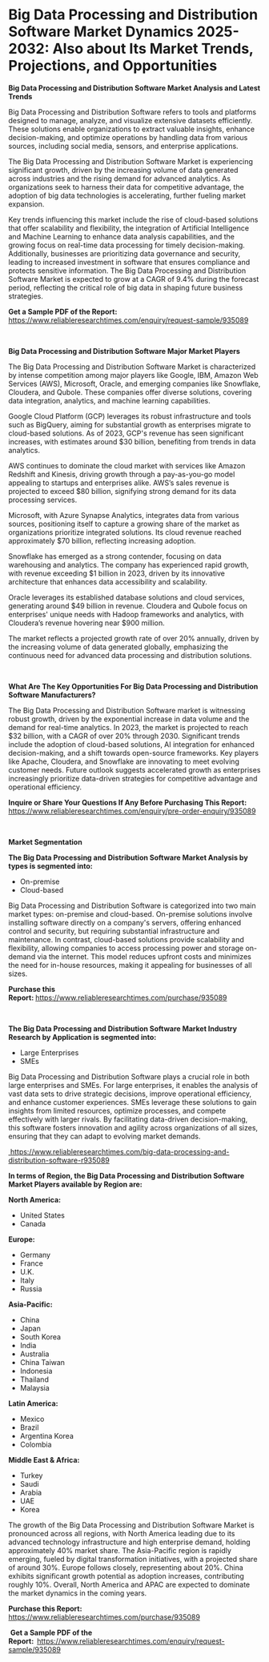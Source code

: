 <p><h1>Big Data Processing and Distribution Software Market Dynamics 2025-2032: Also about Its Market Trends, Projections, and Opportunities</h1></p><p><strong>Big Data Processing and Distribution Software Market Analysis and Latest Trends</strong></p>
<p><p>Big Data Processing and Distribution Software refers to tools and platforms designed to manage, analyze, and visualize extensive datasets efficiently. These solutions enable organizations to extract valuable insights, enhance decision-making, and optimize operations by handling data from various sources, including social media, sensors, and enterprise applications.</p><p>The Big Data Processing and Distribution Software Market is experiencing significant growth, driven by the increasing volume of data generated across industries and the rising demand for advanced analytics. As organizations seek to harness their data for competitive advantage, the adoption of big data technologies is accelerating, further fueling market expansion. </p><p>Key trends influencing this market include the rise of cloud-based solutions that offer scalability and flexibility, the integration of Artificial Intelligence and Machine Learning to enhance data analysis capabilities, and the growing focus on real-time data processing for timely decision-making. Additionally, businesses are prioritizing data governance and security, leading to increased investment in software that ensures compliance and protects sensitive information. The Big Data Processing and Distribution Software Market is expected to grow at a CAGR of 9.4% during the forecast period, reflecting the critical role of big data in shaping future business strategies.</p></p>
<p><strong>Get a Sample PDF of the Report:&nbsp;</strong> <a href="https://www.reliableresearchtimes.com/enquiry/request-sample/935089?utm_campaign=2006&utm_medium=2&utm_source=Github&utm_content=ia&utm_term=18042025&utm_id=big-data-processing-and-distribution-software">https://www.reliableresearchtimes.com/enquiry/request-sample/935089</a></p>
<p>&nbsp;</p>
<p><strong>Big Data Processing and Distribution Software Major Market Players</strong></p>
<p><p>The Big Data Processing and Distribution Software Market is characterized by intense competition among major players like Google, IBM, Amazon Web Services (AWS), Microsoft, Oracle, and emerging companies like Snowflake, Cloudera, and Qubole. These companies offer diverse solutions, covering data integration, analytics, and machine learning capabilities.</p><p>Google Cloud Platform (GCP) leverages its robust infrastructure and tools such as BigQuery, aiming for substantial growth as enterprises migrate to cloud-based solutions. As of 2023, GCP's revenue has seen significant increases, with estimates around $30 billion, benefiting from trends in data analytics.</p><p>AWS continues to dominate the cloud market with services like Amazon Redshift and Kinesis, driving growth through a pay-as-you-go model appealing to startups and enterprises alike. AWS’s sales revenue is projected to exceed $80 billion, signifying strong demand for its data processing services.</p><p>Microsoft, with Azure Synapse Analytics, integrates data from various sources, positioning itself to capture a growing share of the market as organizations prioritize integrated solutions. Its cloud revenue reached approximately $70 billion, reflecting increasing adoption.</p><p>Snowflake has emerged as a strong contender, focusing on data warehousing and analytics. The company has experienced rapid growth, with revenue exceeding $1 billion in 2023, driven by its innovative architecture that enhances data accessibility and scalability.</p><p>Oracle leverages its established database solutions and cloud services, generating around $49 billion in revenue. Cloudera and Qubole focus on enterprises' unique needs with Hadoop frameworks and analytics, with Cloudera’s revenue hovering near $900 million.</p><p>The market reflects a projected growth rate of over 20% annually, driven by the increasing volume of data generated globally, emphasizing the continuous need for advanced data processing and distribution solutions.</p></p>
<p>&nbsp;</p>
<p><strong>What Are The Key Opportunities For Big Data Processing and Distribution Software Manufacturers?</strong></p>
<p><p>The Big Data Processing and Distribution Software market is witnessing robust growth, driven by the exponential increase in data volume and the demand for real-time analytics. In 2023, the market is projected to reach $32 billion, with a CAGR of over 20% through 2030. Significant trends include the adoption of cloud-based solutions, AI integration for enhanced decision-making, and a shift towards open-source frameworks. Key players like Apache, Cloudera, and Snowflake are innovating to meet evolving customer needs. Future outlook suggests accelerated growth as enterprises increasingly prioritize data-driven strategies for competitive advantage and operational efficiency.</p></p>
<p><strong>Inquire or Share Your Questions If Any Before Purchasing This Report:</strong> <a href="https://www.reliableresearchtimes.com/enquiry/pre-order-enquiry/935089?utm_campaign=2006&utm_medium=2&utm_source=Github&utm_content=ia&utm_term=18042025&utm_id=big-data-processing-and-distribution-software">https://www.reliableresearchtimes.com/enquiry/pre-order-enquiry/935089</a></p>
<p>&nbsp;</p>
<p><strong>Market Segmentation</strong></p>
<p><strong>The Big Data Processing and Distribution Software Market Analysis by types is segmented into:</strong></p>
<p><ul><li>On-premise</li><li>Cloud-based</li></ul></p>
<p><p>Big Data Processing and Distribution Software is categorized into two main market types: on-premise and cloud-based. On-premise solutions involve installing software directly on a company's servers, offering enhanced control and security, but requiring substantial infrastructure and maintenance. In contrast, cloud-based solutions provide scalability and flexibility, allowing companies to access processing power and storage on-demand via the internet. This model reduces upfront costs and minimizes the need for in-house resources, making it appealing for businesses of all sizes.</p></p>
<p><strong>Purchase this Report:&nbsp;</strong><a href="https://www.reliableresearchtimes.com/purchase/935089?utm_campaign=2006&utm_medium=2&utm_source=Github&utm_content=ia&utm_term=18042025&utm_id=big-data-processing-and-distribution-software">https://www.reliableresearchtimes.com/purchase/935089</a></p>
<p>&nbsp;</p>
<p><strong>The Big Data Processing and Distribution Software Market Industry Research by Application is segmented into:</strong></p>
<p><ul><li>Large Enterprises</li><li>SMEs</li></ul></p>
<p><p>Big Data Processing and Distribution Software plays a crucial role in both large enterprises and SMEs. For large enterprises, it enables the analysis of vast data sets to drive strategic decisions, improve operational efficiency, and enhance customer experiences. SMEs leverage these solutions to gain insights from limited resources, optimize processes, and compete effectively with larger rivals. By facilitating data-driven decision-making, this software fosters innovation and agility across organizations of all sizes, ensuring that they can adapt to evolving market demands.</p></p>
<p><a href="https://www.reliableresearchtimes.com/big-data-processing-and-distribution-software-r935089?utm_campaign=2006&utm_medium=2&utm_source=Github&utm_content=ia&utm_term=18042025&utm_id=big-data-processing-and-distribution-software">&nbsp;https://www.reliableresearchtimes.com/big-data-processing-and-distribution-software-r935089</a></p>
<p><strong>In terms of Region, the Big Data Processing and Distribution Software Market Players available by Region are:</strong></p>
<p>
    <p> <strong> North America: </strong>
        <ul>
            <li>United States</li>
            <li>Canada</li>
        </ul>
        </p> 
    <p> <strong> Europe: </strong>
        <ul>
            <li>Germany</li>
            <li>France</li>
            <li>U.K.</li>
            <li>Italy</li>
            <li>Russia</li>
        </ul>
        </p> 
    <p> <strong> Asia-Pacific: </strong>
        <ul>
            <li>China</li>
            <li>Japan</li>
            <li>South Korea</li>
            <li>India</li>
            <li>Australia</li>
            <li>China Taiwan</li>
            <li>Indonesia</li>
            <li>Thailand</li>
            <li>Malaysia</li>
        </ul>
        </p> 
    <p> <strong> Latin America: </strong>
        <ul>
            <li>Mexico</li>
            <li>Brazil</li>
            <li>Argentina Korea</li>
            <li>Colombia</li>
        </ul>
        </p> 
    <p> <strong> Middle East & Africa: </strong>
        <ul>
            <li>Turkey</li>
            <li>Saudi</li>
            <li>Arabia</li>
            <li>UAE</li>
            <li>Korea</li>
        </ul>
    </p>
    </p>
<p><p>The growth of the Big Data Processing and Distribution Software Market is pronounced across all regions, with North America leading due to its advanced technology infrastructure and high enterprise demand, holding approximately 40% market share. The Asia-Pacific region is rapidly emerging, fueled by digital transformation initiatives, with a projected share of around 30%. Europe follows closely, representing about 20%. China exhibits significant growth potential as adoption increases, contributing roughly 10%. Overall, North America and APAC are expected to dominate the market dynamics in the coming years.</p></p>
<p><strong>Purchase this Report: </strong><a href="https://www.reliableresearchtimes.com/purchase/935089?utm_campaign=2006&utm_medium=2&utm_source=Github&utm_content=ia&utm_term=18042025&utm_id=big-data-processing-and-distribution-software">https://www.reliableresearchtimes.com/purchase/935089</a></p>
<p>&nbsp;<strong>Get a Sample PDF of the Report:&nbsp;&nbsp;</strong><a href="https://www.reliableresearchtimes.com/enquiry/request-sample/935089?utm_campaign=2006&utm_medium=2&utm_source=Github&utm_content=ia&utm_term=18042025&utm_id=big-data-processing-and-distribution-software">https://www.reliableresearchtimes.com/enquiry/request-sample/935089</a></p>
<p><strong></strong></p>
<p><p></p><p></p><p></p></p>